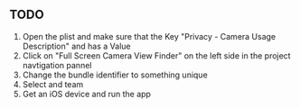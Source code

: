 ## TODO
1. Open the plist and make sure that the Key "Privacy - Camera Usage Description" and has a Value
2. Click on "Full Screen Camera View Finder" on the left side in the project navtigation pannel
3. Change the bundle identifier to something unique 
4. Select and team
5. Get an iOS device and run the app
